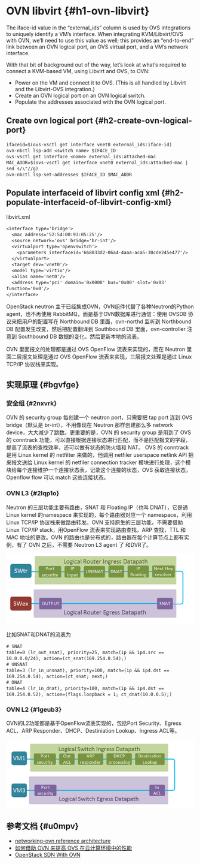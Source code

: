 # OVN libvirt {#h1-ovn-libvirt}

The iface-id value in the “external\_ids” column is used by OVS integrations to uniquely identify a VM’s interface. When integrating KVM/Libvirt/OVS with OVN, we’ll need to use this value as well; this provides an “end-to-end” link between an OVN logical port, an OVS virtual port, and a VM’s network interface.

With that bit of background out of the way, let’s look at what’s required to connect a KVM-based VM, using Libvirt and OVS, to OVN:

* Power on the VM and connect it to OVS. \(This is all handled by Libvirt and the Libvirt-OVS integration.\)
* Create an OVN logical port on an OVN logical switch.
* Populate the addresses associated with the OVN logical port.

## Create ovn logical port {#h2-create-ovn-logical-port}

```
ifaceid=$(ovs-vsctl get interface vnet0 external_ids:iface-id)
ovn-nbctl lsp-add <switch name> $IFACE_ID
ovs-vsctl get interface <name> external_ids:attached-mac
MAC_ADDR=$(ovs-vsctl get interface vnet0 external_ids:attached-mac | sed s/\"//g)
ovn-nbctl lsp-set-addresses $IFACE_ID $MAC_ADDR
```

## Populate interfaceid of libvirt config xml {#h2-populate-interfaceid-of-libvirt-config-xml}

libvirt.xml

```
<interface type='bridge'>
  <mac address='52:54:00:93:05:25'/>
  <source network='ovs' bridge='br-int'/>
  <virtualport type='openvswitch'>
    <parameters interfaceid='668033d2-06a4-4aaa-aca5-30cde245e477'/>
  </virtualport>
  <target dev='vnet0'/>
  <model type='virtio'/>
  <alias name='net0'/>
  <address type='pci' domain='0x0000' bus='0x00' slot='0x03' function='0x0'/>
</interface>
```

OpenStack neutron 主干已经集成OVN，OVN组件代替了各种Neutron的Python agent，也不再使用 RabbitMQ，而是基于OVN数据库进行通信：使用 OVSDB 协议来把用户的配置写在 Northbound DB 里面，ovn-northd 监听到 Northbound DB 配置发生改变，然后把配置翻译到 Southbound DB 里面，ovn-controller 注意到 Southbound DB 数据的变化，然后更新本地的流表。

OVN 里面报文的处理都是通过 OVS OpenFlow 流表来实现的，而在 Neutron 里面二层报文处理是通过 OVS OpenFlow 流表来实现，三层报文处理是通过 Linux TCP/IP 协议栈来实现。

## 实现原理 {#bgvfge}

### 安全组 {#2nxvrk}

OVN 的 security group 每创建一个 neutron port，只需要把 tap port 连到 OVS bridge（默认是 br-int），不用像现在 Neutron 那样创建那么多 network device，大大减少了跳数。更重要的是，OVN 的 security group 是用到了 OVS 的 conntrack 功能，可以直接根据连接状态进行匹配，而不是匹配报文的字段，提高了流表的查找效率，还可以做有状态的防火墙和 NAT。 OVS 的 conntrack 是用 Linux kernel 的 netfilter 来做的，他调用 netfiler userspace netlink API 把来报文送给 Linux kernel 的 netfiler connection tracker 模块进行处理，这个模块给每个连接维护一个连接状态表，记录这个连接的状态，OVS 获取连接状态，Openflow flow 可以 match 这些连接状态。

### OVN L3 {#2lqp1o}

Neutron 的三层功能主要有路由，SNAT 和 Floating IP（也叫 DNAT），它是通 Linux kernel 的namespace 来实现的，每个路由器对应一个 namespace，利用 Linux TCP/IP 协议栈来做路由转发。OVN 支持原生的三层功能，不需要借助 Linux TCP/IP stack，用OpenFlow 流表来实现路由查找，ARP 查找，TTL 和 MAC 地址的更改。OVN 的路由也是分布式的，路由器在每个计算节点上都有实例，有了 OVN 之后，不需要 Neutron L3 agent 了 和DVR了。

![](/assets/network-virtualnet-ovn-openstack1.png)

比如SNAT和DNAT的流表为

```
# SNAT
table=0 (lr_out_snat), priority=25, match=(ip && ip4.src == 10.0.0.0/24), action=(ct_snat(169.254.0.54);)
# UNSNAT
table=3 (lr_in_unsnat), priority=100, match=(ip && ip4.dst == 169.254.0.54), action=(ct_snat; next;)
# DNAT
table=4 (lr_in_dnat), priority=100, match=(ip && ip4.dst == 169.254.0.52), action=(flags.loopback = 1; ct_dnat(10.0.0.5);)
```

### OVN L2 {#1geub3}

OVN的L2功能都是基于OpenFlow流表实现的，包括Port Security、Egress ACL、ARP Responder、DHCP、Destiniation Lookup、Ingress ACL等。

![](/assets/network-virtualnet-ovn-openstack2.png)

## 参考文档 {#u0mpv}

* [networking-ovn reference architecture](http://docs.openstack.org/developer/networking-ovn/refarch/refarch.html)
* [如何借助 OVN 来提高 OVS 在云计算环境中的性能](https://www.ibm.com/developerworks/cn/cloud/library/1603-ovn-ovs-openvswitch/index.html)
* [OpenStack SDN With OVN](http://networkop.co.uk/blog/2016/12/10/ovn-part2/)



